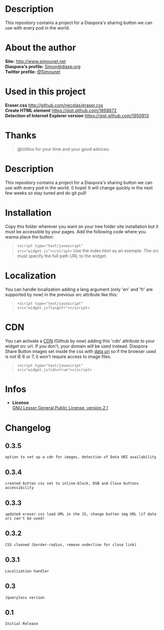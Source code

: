 # Description

This repository contains a project for a Diaspora's sharing button we can use with every pod in the world.

# About the author

**Site:** http://www.simounet.net <br>
**Diaspora's profile:** [Simon@diasp.org](https://diasp.org/u/simon) <br>
**Twitter profile:** [@Simounet](http://twitter.com/Simounet) <br>

# Used in this project
**Eraser.css** http://github.com/necolas/eraser.css <br>
**Create HTML element** https://gist.github.com/1868872 <br>
**Detection of Internet Explorer version** https://gist.github.com/1950913 <br>

# Thanks
> @tzilliox for your time and your good advices. <br>

	
# Description

This repository contains a project for a Diaspora's sharing button we can use with every pod in the world. (I hope) It will change quickly in the next few weeks so stay tuned and do git pull!

# Installation

Copy this folder wherever you want on your tree folder site installation but it must be accessible by your pages.
Add the following code where you wanna place the button:
> <code>&lt;script type="text/javascript" src="widget.js">&lt;/script></code>
> Use the index.html as an exemple. The src must specify the full path URL to the widget.

# Localization<br>
You can handle localization adding a lang argument (only 'en' and 'fr' are supported by now) in the previous src attribute like this:
> <code>&lt;script type="text/javascript" src="widget.js?lang=fr">&lt;/script></code><br>

# CDN<br>
You can activate a [CDN](https://en.wikipedia.org/wiki/Content_delivery_network) (Github by now) adding this 'cdn' attribute to your widget src url. If you don't, your domain will be used instead. Diaspora Share Button images set inside the css with [data uri](https://en.wikipedia.org/wiki/Data_Uri) so if the browser used is not IE 6 or 7, it won't require access to image files.
> <code>&lt;script type="text/javascript" src="widget.js?cdn=true">&lt;/script></code><br>


# Infos

* **License**<br>
    [GNU Lesser General Public License, version 2.1](http://www.gnu.org/licenses/lgpl-2.1.html) <br>

# Changelog

## 0.3.5<br>
    option to set up a cdn for images, detection of Data URI availability

## 0.3.4<br>
    created button css set to inline-block, DSB and Close buttons accessibility

## 0.3.3<br>
    updated eraser.css load URL in the JS, change button img URL (if data uri can't be used)

## 0.3.2<br>
    CSS cleaned (border-radius, remove underline for close link)

## 0.3.1<br>
    Localization handler

## 0.3<br>
    Jqueryless version

## 0.1<br>
    Initial Release
